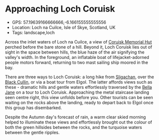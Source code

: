 # Approaching Loch Coruisk

- GPS: 57.19639166666666,-6.166155555555556
- Location: Loch na Cuilce, Isle of Skye, Scotland, UK
- Tags: landscape,loch

Across the inlet waters of Loch na Cuilce, a view of [Coruisk Memorial Hut](https://www.glasgowjmcs.org.uk/coruisk.php) perched before the bare stone of a hill. Beyond it, Loch Coruisk lies out of sight in the space between hills, the blue haze of the air signifying the valley's width. In the foreground, an inflatable boat of lifejacket-adorned people motors forward, returning to two mast sailing ship moored in the bay.

There are three ways to Loch Coruisk: a long hike from [Sligachan](https://en.wikipedia.org/wiki/Sligachan), over the [Black Cullin](https://en.wikipedia.org/wiki/Cuillin), or via a boat tour from Elgol. The latter affords views such as these - dramatic hills and gentle waters effortlessly traversed by the [Bella Jane](https://www.bellajane.co.uk/boattrips.asp) on a tour to Loch Coruisk. Approaching the metal staircase landing seen centre right, this view unfolds before you. Other tourists can be seen waiting on the rocks above the landing, ready to depart back to Elgol once this group has disembarked.

Despite the Autumn day's forecast of rain, a warm clear skied morning helped to illuminate these views and effortlessly brought out the colour of both the green hillsides between the rocks, and the turquoise waters between the gentle ripples.
